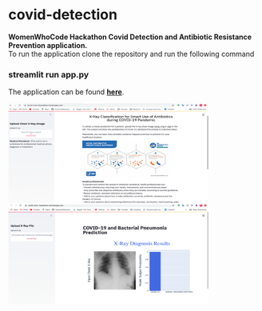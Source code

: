 # covid-detection
**WomenWhoCode Hackathon Covid Detection and Antibiotic Resistance Prevention application.**<br>
To run the application clone the repository and run the following command
### **streamlit run app.py**<br>
The application can be found **<a href="https://covid-wwc-hackathon.herokuapp.com/"> here</a>**.

<img src="app.pg1.png" width="400" height="200"> 
<img src="app.pg2.png" width="400" height="200"> 
